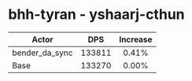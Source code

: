 # bhh-tyran - yshaarj-cthun
| Actor | DPS | Increase |
|---|:---:|:---:|
|bender_da_sync|133811|0.41%|
|Base|133270|0.00%|
